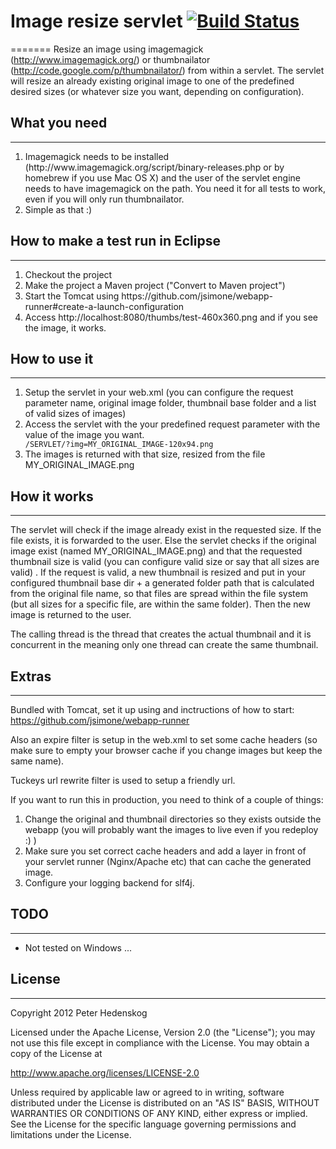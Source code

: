 # Image resize servlet [![Build Status](https://secure.travis-ci.org/soulgalore/image-resize-servlet.png?branch=master)](http://travis-ci.org/soulgalore/image-resize-servlet)
=======
Resize an image using imagemagick (http://www.imagemagick.org/) or thumbnailator (http://code.google.com/p/thumbnailator/) from within a servlet. The servlet will resize an already existing original 
image to one of the predefined desired sizes (or whatever size you want, depending on configuration).

## What you need
--------
<ol>
<li>Imagemagick needs to be installed (http://www.imagemagick.org/script/binary-releases.php or by homebrew if you use Mac OS X) and the user of the servlet engine needs to have imagemagick on the path. You need it for all tests to work, even if you will only run thumbnailator.</li>
<li> Simple as that :)</li>
</ol>

## How to make a test run in Eclipse
--------
<ol>
<li>Checkout the project</li>
<li>Make the project a Maven project ("Convert to Maven project")</li>
<li>Start the Tomcat using https://github.com/jsimone/webapp-runner#create-a-launch-configuration</li>
<li>Access http://localhost:8080/thumbs/test-460x360.png and if you see the image, it works.</li>
</ol>

## How to use it
--------
<ol>
<li>Setup the servlet in your web.xml (you can configure the request parameter name, original image folder, thumbnail base folder and a list of valid sizes of images)</li>

<li>Access the servlet with the your predefined request parameter with the value of the image you want.
<code>
/SERVLET/?img=MY_ORIGINAL_IMAGE-120x94.png
</code>
</li>

<li>The images is returned with that size, resized from the file MY_ORIGINAL_IMAGE.png</li>
</ol>

## How it works
--------
The servlet will check if the image already exist in the requested size.  If the file exists, it is forwarded to the user. Else the servlet checks if the 
original image exist (named MY_ORIGINAL_IMAGE.png) and that the requested thumbnail size is valid (you can configure valid size or say that all sizes are valid)
. If the request is valid, a new thumbnail is resized and put in your configured thumbnail base dir + a generated folder path that is calculated from the original file name, so that files are spread within the file system (but all sizes for a specific file, are within the same folder). Then the new image is returned to the user. 

The calling thread is the thread that creates the actual thumbnail and it is concurrent in the meaning only one thread can create the same thumbnail.

## Extras
--------
Bundled with Tomcat, set it up using and inctructions of how to start: https://github.com/jsimone/webapp-runner 

Also an expire filter is setup in the web.xml to set some cache headers (so make sure to empty your browser cache if you change images but keep the same name).

Tuckeys url rewrite filter is used to setup a friendly url.

If you want to run this in production, you need to think of a couple of things:
<ol>
<li>Change the original and thumbnail directories so they exists outside the webapp (you will probably want the images to live even if you redeploy :) )</li>
<li>Make sure you set correct cache headers and add a layer in front of your servlet runner (Nginx/Apache etc) that can cache the generated image. </li>
<li>Configure your logging backend for slf4j.
</ol>

## TODO
--------
* Not tested on Windows ...

## License
--------

Copyright 2012 Peter Hedenskog

Licensed under the Apache License, Version 2.0 (the "License");
you may not use this file except in compliance with the License.
You may obtain a copy of the License at

   http://www.apache.org/licenses/LICENSE-2.0

Unless required by applicable law or agreed to in writing, software
distributed under the License is distributed on an "AS IS" BASIS,
WITHOUT WARRANTIES OR CONDITIONS OF ANY KIND, either express or implied.
See the License for the specific language governing permissions and
limitations under the License.

